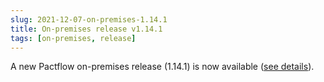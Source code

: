 ```yaml
---
slug: 2021-12-07-on-premises-1.14.1
title: On-premises release v1.14.1
tags: [on-premises, release]
---
```


A new Pactflow on-premises release (1.14.1) is now available ([see details](https://docs.pactflow.io/docs/on-premises/releases/1.14.1)).
